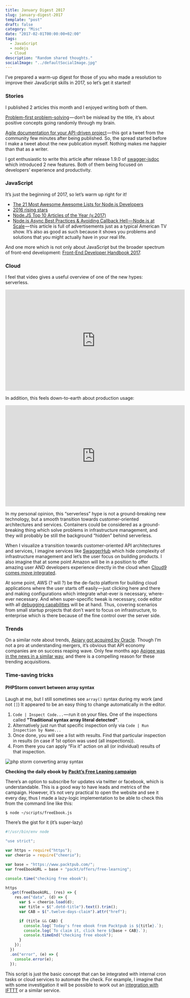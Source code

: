 ```yaml
---
title: January Digest 2017
slug: january-digest-2017
template: "post"
draft: false
category: "Misc"
date: "2017-02-01T00:00:00+02:00"
tags:
  - JavaScript
  - nodejs
  - Cloud
description: "Random shared thoughts."
socialImage: "../defaultSocialImage.jpg"
---
```


I’ve prepared a warm-up digest for those of you who made a resolution to improve their JavaScript skills in 2017, so let’s get it started!

### Stories

I published 2 articles this month and I enjoyed writing both of them.

[Problem-first problem-solving](https://medium.com/@kalin.chernev/problem-first-problem-solving-87369b84551f#.zg5l97itd) — don’t be mislead by the title, it’s about positive concepts going randomly through my brain.

[Agile documentation for your API-driven project](https://restful.io/agile-documentation-for-your-api-driven-project-based-on-open-api-standards-11e54d4326bb#.jaw6kcohk) — this got a tweet from the community few minutes after being published. So, the spread started before I make a tweet about the new publication myself. Nothing makes me happier than that as a writer.

I got enthusiastic to write this article after release 1.9.0 of [swagger-jsdoc](https://github.com/Surnet/swagger-jsdoc) which introduced 2 new features. Both of them being focused on developers’ experience and productivity.

### JavaScript

It’s just the beginning of 2017, so let’s warm up right for it!

- [The 21 Most Awesome Awesome Lists for Node.js Developers](https://nodesource.com/blog/the-21-most-awesome-awesome-lists-for-node-js-developers)
- [2016 rising stars](https://risingstars2016.js.org/)
- [Node.JS Top 10 Articles of the Year (v.2017)](https://medium.mybridge.co/node-js-top-10-articles-of-the-year-v-2017-79df8269d0f3#.naz5q020y)
- [Node.js Async Best Practices & Avoiding Callback Hell — Node.js at Scale](https://blog.risingstack.com/node-js-async-best-practices-avoiding-callback-hell-node-js-at-scale/) — this article is full of advertisements just as a typical American TV show. It’s also as good as such because it shows you problems and solutions that you might actually have in your real life.

And one more which is not only about JavaScript but the broader spectrum of front-end development: [Front-End Developer Handbook 2017](https://www.gitbook.com/book/frontendmasters/front-end-handbook-2017/details).

### Cloud

I feel that video gives a useful overview of one of the new hypes: serverless.

<iframe width="560" height="315" src="https://www.youtube.com/embed/Dh_UXXtSvjQ?rel=0" frameborder="0" allowfullscreen></iframe>

In addition, this feels down-to-earth about production usage:

<iframe width="560" height="315" src="https://www.youtube.com/embed/c4rvh_Iq6LE?rel=0" frameborder="0" allowfullscreen></iframe>

In my personal opinion, this “serverless” hype is not a ground-breaking new technology, but a smooth transition towards customer-oriented architectures and services. Containers could be considered as a ground-breaking thing which solve problems in infrastructure management, and they will probably be still the background “hidden” behind serverless.

When I visualize a transition towards customer-oriented API architectures and services, I imagine services like [SwaggerHub](http://swagger.io/go-serverless-with-swaggerhub-and-amazon/) which hide complexity of infrastructure management and let’s the user focus on building products.</span> I also imagine that at some point Amazon will be in a position to offer amazing user AND developers experience directly in the cloud when [Cloud9 comes move integrated](http://www.forbes.com/sites/janakirammsv/2016/07/18/the-master-plan-behind-amazons-acquisition-of-cloud9-ide/#6e580c0028db).

At some point, AWS (? will ?) be the de-facto platform for building cloud applications where the user starts off easily — just clicking here and there and making configurations which integrate what-ever is necessary, where-ever necessary. And when super-specific tweak is necessary, code editor with all [debugging capabilities](https://medium.com/@kalin.chernev/debugging-node-js-in-cloud9-ide-59712c043fb2) will be at hand. Thus, covering scenarios from small startup projects that don’t want to focus on infrastructure, to enterprise which is there because of the fine control over the server side.

### Trends

On a similar note about trends, [Apiary got acquired by Oracle](https://www.oracle.com/corporate/acquisitions/apiary/index.html). Though I’m not a pro at understanding mergers, it’s obvious that API economy companies are on success reaping wave. Only few months ago [Apigee was in the news in a similar way](http://www.forbes.com/sites/greatspeculations/2016/09/13/heres-why-google-is-acquiring-apigee/#52eceafc693f), and there is a compelling reason for these trending acquisitions.

### Time-saving tricks

#### PHPStorm convert between array syntax

Laugh at me, but I still sometimes see `array()` syntax during my work (and not `[]`) It appeared to be an easy thing to change automatically in the editor.

1.  `Code | Inspect Code...` — run it on your files. One of the inspections called **"Traditional syntax array literal detected"**.
2.  Alternatively just run that specific inspection only via `Code | Run Inspection by Name...`
3.  Once done, you will see a list with results. Find that particular inspection in results (in case if 1st option was used (all inspections)).
4.  From there you can apply “Fix it” action on all (or individual) results of that inspection.

![php storm converting array syntax](https://cdn-images-1.medium.com/max/800/1*t5kfn0iW_I3uC3mWxA5Ntg.png)

**Checking the daily ebook by** [**Packt’s Free Leaning campaign**](https://www.packtpub.com/packt/offers/free-learning)

There’s an option to subscribe for updates via twitter or facebook, which is understandable. This is a good way to have leads and metrics of the campaign. However, it’s not very practical to open the website and see it every day, thus I made a lazy-logic implementation to be able to check this from the command line like this:

```bash
$ node ~/scripts/freeEbook.js
```

There’s the gist for it (it’s super-lazy)

```js
#!/usr/bin/env node

"use strict";

var https = require("https");
var cheerio = require("cheerio");

var base = "https://www.packtpub.com/";
var freeEbookURL = base + "packt/offers/free-learning";

console.time("checking free ebook");

https
  .get(freeEbookURL, (res) => {
    res.on("data", (d) => {
      var $ = cheerio.load(d);
      var title = $(".dotd-title").text().trim();
      var CAB = $(".twelve-days-claim").attr("href");

      if (title && CAB) {
        console.log(`Today's free ebook from Packtpub is ${title}.`);
        console.log(`To claim it, click here ${base + CAB}.`);
        console.timeEnd("checking free ebook");
      }
    });
  })
  .on("error", (e) => {
    console.error(e);
  });
```

This script is just the basic concept that can be integrated with internal cron tasks or cloud services to automate the check. For example, I imagine that with some investigation it will be possible to work out an [integration with IFTTT](https://auth0.com/blog/if-this-then-node-dot-js-extending-ifttt-with-webtask-dot-io/) or a similar service.
